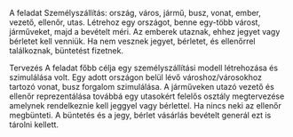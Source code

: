 A feladat
Személyszállítás: ország, város, jármű, busz, vonat, ember, vezető, ellenőr, utas.
Létrehoz egy országot, benne egy-több várost, járműveket, majd a bevételt méri.
Az emberek utaznak, ehhez jegyet vagy bérletet kell venniük.
Ha nem vesznek jegyet, bérletet, és ellenőrrel találkoznak, büntetést fizetnek.

Tervezés
A feladat főbb célja egy személyszállítási modell létrehozása és szimulálása volt. Egy adott országon belül lévő városhoz/városokhoz tartozó vonat, busz forgalom szimulálása. A járműveken utazó vezető és ellenőr reprezentálása továbbá egy utasokért felelős osztály megtervezése amelynek rendelkeznie kell jeggyel vagy bérlettel. Ha nincs neki az ellenőr megbünteti. A büntetés és a jegy, bérlet vásárlás bevételt generál ezt is tárolni kellett.

